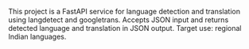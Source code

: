 <!-- Use this file to provide workspace-specific custom instructions to Copilot. For more details, visit https://code.visualstudio.com/docs/copilot/copilot-customization#_use-a-githubcopilotinstructionsmd-file -->

This project is a FastAPI service for language detection and translation using langdetect and googletrans. Accepts JSON input and returns detected language and translation in JSON output. Target use: regional Indian languages.

